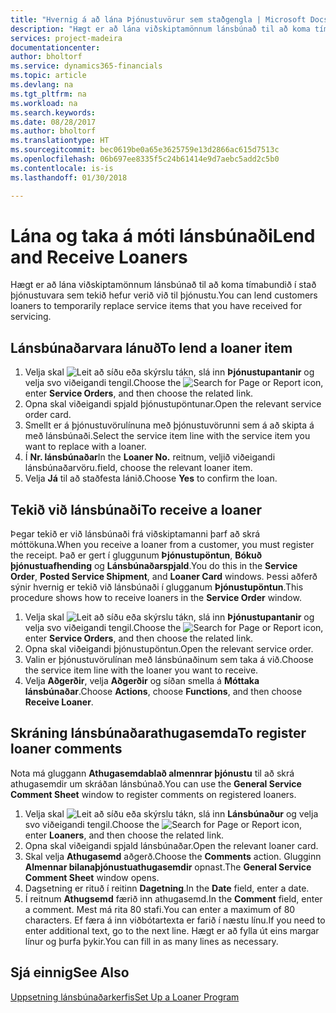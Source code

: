 ```yaml
---
title: "Hvernig á að lána Þjónustuvörur sem staðgengla | Microsoft Docs"
description: "Hægt er að lána viðskiptamönnum lánsbúnað til að koma tímabundið í stað þjónustuvara sem tekið hefur verið við til þjónustu."
services: project-madeira
documentationcenter: 
author: bholtorf
ms.service: dynamics365-financials
ms.topic: article
ms.devlang: na
ms.tgt_pltfrm: na
ms.workload: na
ms.search.keywords: 
ms.date: 08/28/2017
ms.author: bholtorf
ms.translationtype: HT
ms.sourcegitcommit: bec0619be0a65e3625759e13d2866ac615d7513c
ms.openlocfilehash: 06b697ee8335f5c24b61414e9d7aebc5add2c5b0
ms.contentlocale: is-is
ms.lasthandoff: 01/30/2018

---
```

# <a name="lend-and-receive-loaners"></a><span data-ttu-id="8b377-103">Lána og taka á móti lánsbúnaði</span><span class="sxs-lookup"><span data-stu-id="8b377-103">Lend and Receive Loaners</span></span>
<span data-ttu-id="8b377-104">Hægt er að lána viðskiptamönnum lánsbúnað til að koma tímabundið í stað þjónustuvara sem tekið hefur verið við til þjónustu.</span><span class="sxs-lookup"><span data-stu-id="8b377-104">You can lend customers loaners to temporarily replace service items that you have received for servicing.</span></span>  
  
## <a name="to-lend-a-loaner-item"></a><span data-ttu-id="8b377-105">Lánsbúnaðarvara lánuð</span><span class="sxs-lookup"><span data-stu-id="8b377-105">To lend a loaner item</span></span>    
1. <span data-ttu-id="8b377-106">Velja skal ![Leit að síðu eða skýrslu](media/ui-search/search_small.png "Leit að síðu eða skýrslu táknið") tákn, slá inn  **Þjónustupantanir** og velja svo viðeigandi tengil.</span><span class="sxs-lookup"><span data-stu-id="8b377-106">Choose the ![Search for Page or Report](media/ui-search/search_small.png "Search for Page or Report icon") icon, enter **Service Orders**, and then choose the related link.</span></span>  
2. <span data-ttu-id="8b377-107">Opna skal viðeigandi spjald þjónustupöntunar.</span><span class="sxs-lookup"><span data-stu-id="8b377-107">Open the relevant service order card.</span></span>  
3. <span data-ttu-id="8b377-108">Smellt er á þjónustuvörulínuna með þjónustuvörunni sem á að skipta á með lánsbúnaði.</span><span class="sxs-lookup"><span data-stu-id="8b377-108">Select the service item line with the service item you want to replace with a loaner.</span></span>  
4. <span data-ttu-id="8b377-109">Í **Nr. lánsbúnaðar**</span><span class="sxs-lookup"><span data-stu-id="8b377-109">In the **Loaner No.**</span></span> <span data-ttu-id="8b377-110">reitnum, veljið viðeigandi lánsbúnaðarvöru.</span><span class="sxs-lookup"><span data-stu-id="8b377-110">field, choose the relevant loaner item.</span></span>  
5. <span data-ttu-id="8b377-111">Velja **Já** til að staðfesta lánið.</span><span class="sxs-lookup"><span data-stu-id="8b377-111">Choose **Yes** to confirm the loan.</span></span>  

## <a name="to-receive-a-loaner"></a><span data-ttu-id="8b377-112">Tekið við lánsbúnaði</span><span class="sxs-lookup"><span data-stu-id="8b377-112">To receive a loaner</span></span>  
<span data-ttu-id="8b377-113">Þegar tekið er við lánsbúnaði frá viðskiptamanni þarf að skrá móttökuna.</span><span class="sxs-lookup"><span data-stu-id="8b377-113">When you receive a loaner from a customer, you must register the receipt.</span></span> <span data-ttu-id="8b377-114">Það er gert í gluggunum **Þjónustupöntun**, **Bókuð þjónustuafhending** og **Lánsbúnaðarspjald**.</span><span class="sxs-lookup"><span data-stu-id="8b377-114">You do this in the **Service Order**, **Posted Service Shipment**, and **Loaner Card** windows.</span></span> <span data-ttu-id="8b377-115">Þessi aðferð sýnir hvernig er tekið við lánsbúnaði í glugganum **Þjónustupöntun**.</span><span class="sxs-lookup"><span data-stu-id="8b377-115">This procedure shows how to receive loaners in the **Service Order** window.</span></span>  
  
1. <span data-ttu-id="8b377-116">Velja skal ![Leit að síðu eða skýrslu](media/ui-search/search_small.png "Leit að síðu eða skýrslu táknið") tákn, slá inn  **Þjónustupantanir** og velja svo viðeigandi tengil.</span><span class="sxs-lookup"><span data-stu-id="8b377-116">Choose the ![Search for Page or Report](media/ui-search/search_small.png "Search for Page or Report icon") icon, enter **Service Orders**, and then choose the related link.</span></span>  
2. <span data-ttu-id="8b377-117">Opna skal viðeigandi þjónustupöntun.</span><span class="sxs-lookup"><span data-stu-id="8b377-117">Open the relevant service order.</span></span>  
3. <span data-ttu-id="8b377-118">Valin er þjónustuvörulínan með lánsbúnaðinum sem taka á við.</span><span class="sxs-lookup"><span data-stu-id="8b377-118">Choose the service item line with the loaner you want to receive.</span></span>  
4. <span data-ttu-id="8b377-119">Velja **Aðgerðir**, velja **Aðgerðir** og síðan smella á **Móttaka lánsbúnaðar**.</span><span class="sxs-lookup"><span data-stu-id="8b377-119">Choose **Actions**, choose **Functions**, and then choose **Receive Loaner**.</span></span>  

## <a name="to-register-loaner-comments"></a><span data-ttu-id="8b377-120">Skráning lánsbúnaðarathugasemda</span><span class="sxs-lookup"><span data-stu-id="8b377-120">To register loaner comments</span></span>  
<span data-ttu-id="8b377-121">Nota má gluggann **Athugasemdablað almennrar þjónustu** til að skrá athugasemdir um skráðan lánsbúnað.</span><span class="sxs-lookup"><span data-stu-id="8b377-121">You can use the **General Service Comment Sheet** window to register comments on registered loaners.</span></span>  
  
1. <span data-ttu-id="8b377-122">Velja skal ![Leit að síðu eða skýrslu](media/ui-search/search_small.png "Leit að síðu eða skýrslu táknið") tákn, slá inn **Lánsbúnaður** og velja svo viðeigandi tengil.</span><span class="sxs-lookup"><span data-stu-id="8b377-122">Choose the ![Search for Page or Report](media/ui-search/search_small.png "Search for Page or Report icon") icon, enter **Loaners**, and then choose the related link.</span></span>  
2. <span data-ttu-id="8b377-123">Opna skal viðeigandi spjald lánsbúnaðar.</span><span class="sxs-lookup"><span data-stu-id="8b377-123">Open the relevant loaner card.</span></span>  
3. <span data-ttu-id="8b377-124">Skal velja **Athugasemd** aðgerð.</span><span class="sxs-lookup"><span data-stu-id="8b377-124">Choose the **Comments** action.</span></span> <span data-ttu-id="8b377-125">Glugginn **Almennar bilanaþjónustuathugasemdir** opnast.</span><span class="sxs-lookup"><span data-stu-id="8b377-125">The **General Service Comment Sheet** window opens.</span></span>  
4. <span data-ttu-id="8b377-126">Dagsetning er rituð í reitinn **Dagetning**.</span><span class="sxs-lookup"><span data-stu-id="8b377-126">In the **Date** field, enter a date.</span></span>  
5. <span data-ttu-id="8b377-127">Í reitnum **Athugsemd** færið inn athugasemd.</span><span class="sxs-lookup"><span data-stu-id="8b377-127">In the **Comment** field, enter a comment.</span></span> <span data-ttu-id="8b377-128">Mest má rita 80 stafi.</span><span class="sxs-lookup"><span data-stu-id="8b377-128">You can enter a maximum of 80 characters.</span></span> <span data-ttu-id="8b377-129">Ef færa á inn viðbótartexta er farið í næstu línu.</span><span class="sxs-lookup"><span data-stu-id="8b377-129">If you need to enter additional text, go to the next line.</span></span> <span data-ttu-id="8b377-130">Hægt er að fylla út eins margar línur og þurfa þykir.</span><span class="sxs-lookup"><span data-stu-id="8b377-130">You can fill in as many lines as necessary.</span></span>  
  
## <a name="see-also"></a><span data-ttu-id="8b377-131">Sjá einnig</span><span class="sxs-lookup"><span data-stu-id="8b377-131">See Also</span></span>  
[<span data-ttu-id="8b377-132">Uppsetning lánsbúnaðarkerfis</span><span class="sxs-lookup"><span data-stu-id="8b377-132">Set Up a Loaner Program</span></span>](service-how-setup-loaner-program.md)   

